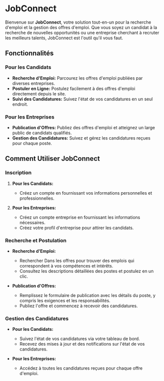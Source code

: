 # JobConnect

Bienvenue sur **JobConnect**, votre solution tout-en-un pour la recherche d'emploi et la gestion des offres d'emploi. Que vous soyez un candidat à la recherche de nouvelles opportunités ou une entreprise cherchant à recruter les meilleurs talents, JobConnect est l'outil qu'il vous faut.

## Fonctionnalités

### Pour les Candidats

- **Recherche d'Emploi:** Parcourez les offres d'emploi publiées par diverses entreprises.
- **Postuler en Ligne:** Postulez facilement à des offres d'emploi directement depuis le site.
- **Suivi des Candidatures:** Suivez l'état de vos candidatures en un seul endroit.


### Pour les Entreprises

- **Publication d'Offres:** Publiez des offres d'emploi et atteignez un large public de candidats qualifiés.
- **Gestion des Candidatures:** Suivez et gérez les candidatures reçues pour chaque poste.


## Comment Utiliser JobConnect

### Inscription

1. **Pour les Candidats:**
   - Créez un compte en fournissant vos informations personnelles et professionnelles.

2. **Pour les Entreprises:**
   - Créez un compte entreprise en fournissant les informations nécessaires.
   - Créez votre profil d'entreprise pour attirer les candidats.

### Recherche et Postulation

- **Recherche d'Emploi:**
  - Rechercher Dans les offres pour trouver des emplois qui correspondent à vos compétences et intérêts.
  - Consultez les descriptions détaillées des postes et postulez en un clic.

- **Publication d'Offres:**
  - Remplissez le formulaire de publication avec les détails du poste, y compris les exigences et les responsabilités.
  - Publiez l'offre et commencez à recevoir des candidatures.

### Gestion des Candidatures

- **Pour les Candidats:**
  - Suivez l'état de vos candidatures via votre tableau de bord.
  - Recevez des mises à jour et des notifications sur l'état de vos candidatures.

- **Pour les Entreprises:**
  - Accédez à toutes les candidatures reçues pour chaque offre d'emploi.

